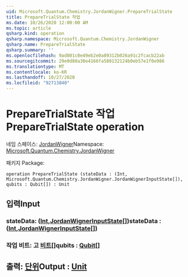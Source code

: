 ```yaml
---
uid: Microsoft.Quantum.Chemistry.JordanWigner.PrepareTrialState
title: PrepareTrialState 작업
ms.date: 10/26/2020 12:00:00 AM
ms.topic: article
qsharp.kind: operation
qsharp.namespace: Microsoft.Quantum.Chemistry.JordanWigner
qsharp.name: PrepareTrialState
qsharp.summary: ''
ms.openlocfilehash: 9ad801c0e49eb2e0a89312b026a91c2fcacb22ab
ms.sourcegitcommit: 29e0d88a30e4166fa580132124b0eb57e1f0e986
ms.translationtype: MT
ms.contentlocale: ko-KR
ms.lasthandoff: 10/27/2020
ms.locfileid: "92713840"
---
```

# <a name="preparetrialstate-operation"></a><span data-ttu-id="64e7f-102">PrepareTrialState 작업</span><span class="sxs-lookup"><span data-stu-id="64e7f-102">PrepareTrialState operation</span></span>

<span data-ttu-id="64e7f-103">네임 스페이스: [JordanWigner](xref:Microsoft.Quantum.Chemistry.JordanWigner)</span><span class="sxs-lookup"><span data-stu-id="64e7f-103">Namespace: [Microsoft.Quantum.Chemistry.JordanWigner](xref:Microsoft.Quantum.Chemistry.JordanWigner)</span></span>

<span data-ttu-id="64e7f-104">패키지 [](https://nuget.org/packages/)</span><span class="sxs-lookup"><span data-stu-id="64e7f-104">Package: [](https://nuget.org/packages/)</span></span>




```qsharp
operation PrepareTrialState (stateData : (Int, Microsoft.Quantum.Chemistry.JordanWigner.JordanWignerInputState[]), qubits : Qubit[]) : Unit
```


## <a name="input"></a><span data-ttu-id="64e7f-105">입력</span><span class="sxs-lookup"><span data-stu-id="64e7f-105">Input</span></span>

### <a name="statedata--intjordanwignerinputstate"></a><span data-ttu-id="64e7f-106">stateData: ([Int](xref:microsoft.quantum.lang-ref.int),[JordanWignerInputState](xref:Microsoft.Quantum.Chemistry.JordanWigner.JordanWignerInputState)[])</span><span class="sxs-lookup"><span data-stu-id="64e7f-106">stateData : ([Int](xref:microsoft.quantum.lang-ref.int),[JordanWignerInputState](xref:Microsoft.Quantum.Chemistry.JordanWigner.JordanWignerInputState)[])</span></span>




### <a name="qubits--qubit"></a><span data-ttu-id="64e7f-107">작업 비트: 고 [비트](xref:microsoft.quantum.lang-ref.qubit)[]</span><span class="sxs-lookup"><span data-stu-id="64e7f-107">qubits : [Qubit](xref:microsoft.quantum.lang-ref.qubit)[]</span></span>





## <a name="output--unit"></a><span data-ttu-id="64e7f-108">출력: [단위](xref:microsoft.quantum.lang-ref.unit)</span><span class="sxs-lookup"><span data-stu-id="64e7f-108">Output : [Unit](xref:microsoft.quantum.lang-ref.unit)</span></span>

